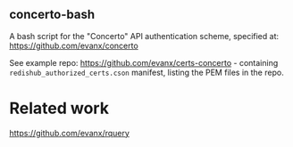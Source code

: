 
## concerto-bash

A bash script for the "Concerto" API authentication scheme, specified at: https://github.com/evanx/concerto

See example repo: https://github.com/evanx/certs-concerto - containing `redishub_authorized_certs.cson` manifest, listing the PEM files in the repo.


# Related work

https://github.com/evanx/rquery

